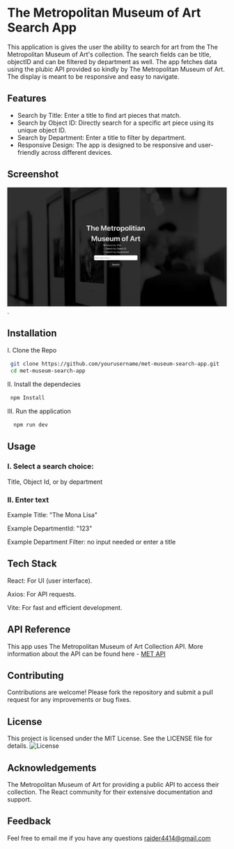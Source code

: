 
# The Metropolitan Museum of Art Search App

This application is gives the user the ability to search for art from the The Metropolitan Museum of Art's collection. The search fields can be title, objectID and can be filtered by department as well. The app fetches data using the plubic API provided so kindly by The Metropolitan Museum of Art. The display is meant to be responsive and easy to navigate. 




## Features

- Search by Title: Enter a title to find art pieces that match.
- Search by Object ID: Directly search for a specific art piece using its unique object ID.
- Search by Department: Enter a title to filter by department. 
- Responsive Design: The app is designed to be responsive and user-friendly across different devices.

## Screenshot
![my screenshot](./public/assets/Screenshot.png).

## Installation

I. Clone the Repo 

```bash
 git clone https://github.com/yourusername/met-museum-search-app.git
 cd met-museum-search-app
```

II. Install the dependecies

```bash
 npm Install 
```


III. Run the application 

```bash
  npm run dev
```
    

## Usage

### I. Select a search choice: 

Title, Object Id, or by department

### II. Enter text

Example Title: "The Mona Lisa"

Example DepartmentId: "123"

Example Department Filter: no input needed or enter a title



## Tech Stack

React: For UI (user interface).

Axios: For API requests.

Vite: For fast and efficient development.

## API Reference

This app uses The Metropolitan Museum of Art Collection API. More information about the API can be found here - [MET API](https://metmuseum.github.io)


## Contributing

Contributions are welcome! Please fork the repository and submit a pull request for any improvements or bug fixes.


## License

This project is licensed under the MIT License. See the LICENSE file for details.
![License](https://img.shields.io/badge/license-MIT-blue.svg)



## Acknowledgements



The Metropolitan Museum of Art for providing a public API to access their collection.
The React community for their extensive documentation and support.

## Feedback

Feel free to email me if you have any questions raider4414@gmail.com

